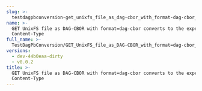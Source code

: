 ```yaml
---
slug: >-
  testdagpbconversion-get_unixfs_file_as_dag-cbor_with_format-dag-cbor_converts_to_the_expected_content-type
name: >-
  GET UnixFS file as DAG-CBOR with format=dag-cbor converts to the expected
  Content-Type
full_name: >-
  TestDagPbConversion/GET_UnixFS_file_as_DAG-CBOR_with_format=dag-cbor_converts_to_the_expected_Content-Type
versions:
  - dev-44b0eaa-dirty
  - v0.0.2
title: >-
  GET UnixFS file as DAG-CBOR with format=dag-cbor converts to the expected
  Content-Type
---
```


